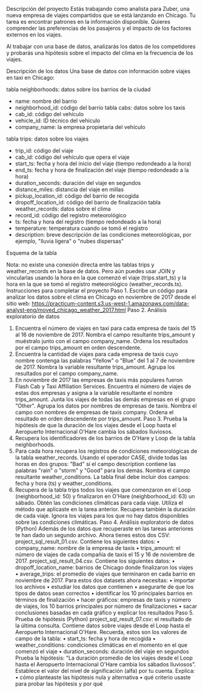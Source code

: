 Descripción del proyecto
Estás trabajando como analista para Zuber, una nueva empresa de viajes compartidos que se está lanzando en Chicago. Tu tarea es encontrar patrones en la información disponible. Quieres comprender las preferencias de los pasajeros y el impacto de los factores externos en los viajes.

Al trabajar con una base de datos, analizarás los datos de los competidores y probarás una hipótesis sobre el impacto del clima en la frecuencia de los viajes.

Descripción de los datos
Una base de datos con información sobre viajes en taxi en Chicago:

tabla neighborhoods: datos sobre los barrios de la ciudad

* name: nombre del barrio
*	neighborhood_id: código del barrio
tabla cabs: datos sobre los taxis
*	cab_id: código del vehículo
*	vehicle_id: ID técnico del vehículo
*	company_name: la empresa propietaria del vehículo

tabla trips: datos sobre los viajes

*	trip_id: código del viaje
*	cab_id: código del vehículo que opera el viaje
*	start_ts: fecha y hora del inicio del viaje (tiempo redondeado a la hora)
*	end_ts: fecha y hora de finalización del viaje (tiempo redondeado a la hora)
*	duration_seconds: duración del viaje en segundos
*	distance_miles: distancia del viaje en millas
*	pickup_location_id: código del barrio de recogida
*	dropoff_location_id: código del barrio de finalización
tabla weather_records: datos sobre el clima
*	record_id: código del registro meteorológico
*	ts: fecha y hora del registro (tiempo redondeado a la hora)
*	temperature: temperatura cuando se tomó el registro
*	description: breve descripción de las condiciones meteorológicas, por ejemplo, "lluvia ligera" o "nubes dispersas"

Esquema de la tabla
 
Nota: no existe una conexión directa entre las tablas trips y weather_records en la base de datos. Pero aún puedes usar JOIN y vincularlas usando la hora en la que comenzó el viaje (trips.start_ts) y la hora en la que se tomó el registro meteorológico (weather_records.ts).
Instrucciones para completar el proyecto
Paso 1. Escribe un código para analizar los datos sobre el clima en Chicago en noviembre de 2017 desde el sitio web:
https://practicum-content.s3.us-west-1.amazonaws.com/data-analyst-eng/moved_chicago_weather_2017.html
Paso 2. Análisis exploratorio de datos
1.	Encuentra el número de viajes en taxi para cada empresa de taxis del 15 al 16 de noviembre de 2017. Nombra el campo resultante trips_amount y muéstralo junto con el campo company_name. Ordena los resultados por el campo trips_amount en orden descendente.
2.	Encuentra la cantidad de viajes para cada empresa de taxis cuyo nombre contenga las palabras "Yellow" o "Blue" del 1 al 7 de noviembre de 2017. Nombra la variable resultante trips_amount. Agrupa los resultados por el campo company_name.
3.	En noviembre de 2017 las empresas de taxis más populares fueron Flash Cab y Taxi Affiliation Services. Encuentra el número de viajes de estas dos empresas y asigna a la variable resultante el nombre trips_amount. Junta los viajes de todas las demás empresas en el grupo "Other". Agrupa los datos por nombres de empresas de taxis. Nombra el campo con nombres de empresas de taxis company. Ordena el resultado en orden descendente por trips_amount.
Paso 3. Prueba la hipótesis de que la duración de los viajes desde el Loop hasta el Aeropuerto Internacional O'Hare cambia los sábados lluviosos.
1.	Recupera los identificadores de los barrios de O'Hare y Loop de la tabla neighborhoods.
2.	Para cada hora recupera los registros de condiciones meteorológicas de la tabla weather_records. Usando el operador CASE, divide todas las horas en dos grupos: "Bad" si el campo description contiene las palabras "rain" o "storm" y "Good" para los demás. Nombra el campo resultante weather_conditions. La tabla final debe incluir dos campos: fecha y hora (ts) y weather_conditions.
3.	Recupera de la tabla trips todos los viajes que comenzaron en el Loop (neighborhood_id: 50) y finalizaron en O'Hare (neighborhood_id: 63) un sábado. Obtén las condiciones climáticas para cada viaje. Utiliza el método que aplicaste en la tarea anterior. Recupera también la duración de cada viaje. Ignora los viajes para los que no hay datos disponibles sobre las condiciones climáticas.
Paso 4. Análisis exploratorio de datos (Python)
Además de los datos que recuperaste en las tareas anteriores te han dado un segundo archivo. Ahora tienes estos dos CSV:
project_sql_result_01.csv. Contiene los siguientes datos:
•	company_name: nombre de la empresa de taxis
•	trips_amount: el número de viajes de cada compañía de taxis el 15 y 16 de noviembre de 2017.
project_sql_result_04.csv. Contiene los siguientes datos:
•	dropoff_location_name: barrios de Chicago donde finalizaron los viajes
•	average_trips: el promedio de viajes que terminaron en cada barrio en noviembre de 2017.
Para estos dos datasets ahora necesitas:
•	importar los archivos
•	estudiar los datos que contienen
•	asegurarte de que los tipos de datos sean correctos
•	identificar los 10 principales barrios en términos de finalización
•	hacer gráficos: empresas de taxis y número de viajes, los 10 barrios principales por número de finalizaciones
•	sacar conclusiones basadas en cada gráfico y explicar los resultados
Paso 5. Prueba de hipótesis (Python)
project_sql_result_07.csv: el resultado de la última consulta. Contiene datos sobre viajes desde el Loop hasta el Aeropuerto Internacional O'Hare. Recuerda, estos son los valores de campo de la tabla:
•	start_ts: fecha y hora de recogida
•	weather_conditions: condiciones climáticas en el momento en el que comenzó el viaje
•	duration_seconds: duración del viaje en segundos
Prueba la hipótesis: "La duración promedio de los viajes desde el Loop hasta el Aeropuerto Internacional O'Hare cambia los sábados lluviosos".
Establece el valor del nivel de significación (alfa) por tu cuenta.
Explica:
•	cómo planteaste las hipótesis nula y alternativa
•	qué criterio usaste para probar las hipótesis y por qué
